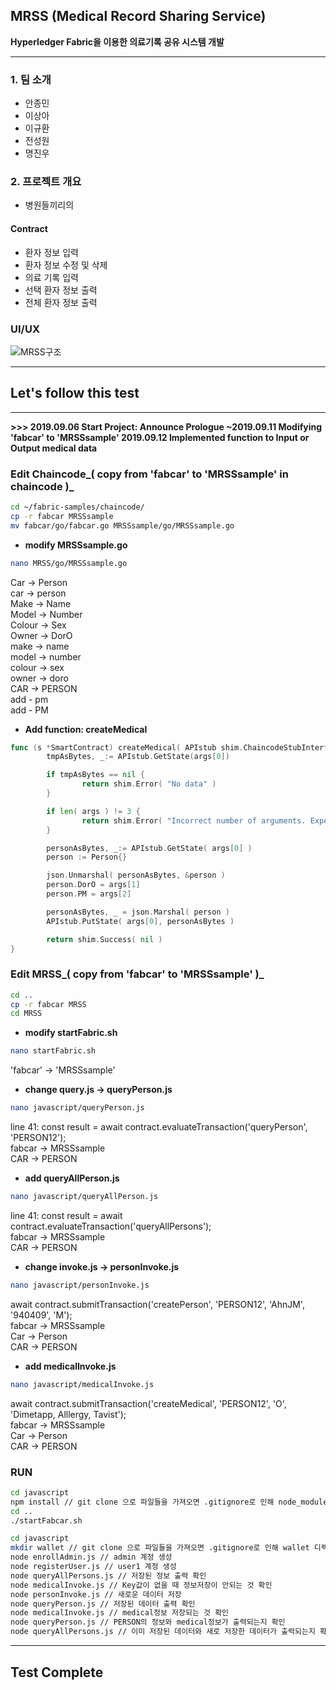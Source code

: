 ## MRSS (Medical Record Sharing Service)
**Hyperledger Fabric을 이용한 의료기록 공유 시스템 개발**

* * *

### 1. 팀 소개
* 안종민
* 이상아
* 이규환
* 전성원
* 명진우

### 2. 프로젝트 개요
 - 병원들끼리의 

#### Contract

* 환자 정보 입력
* 환자 정보 수정 및 삭제
* 의료 기록 입력
* 선택 환자 정보 출력
* 전체 환자 정보 출력

### UI/UX
![MRSS구조](https://user-images.githubusercontent.com/49246977/64236333-273c7280-cf35-11e9-9fb8-f4c5cc81d94b.png)
* * *

## Let's follow this test

* * *

 **>>> 2019.09.06 Start Project: Announce Prologue
 ~2019.09.11 Modifying 'fabcar' to 'MRSSsample'
 2019.09.12 Implemented function to Input or Output medical data**

### Edit Chaincode_( copy from 'fabcar' to 'MRSSsample' in chaincode )_
```bash
cd ~/fabric-samples/chaincode/
cp -r fabcar MRSSsample
mv fabcar/go/fabcar.go MRSSsample/go/MRSSsample.go
```


* **modify MRSSsample.go**
```bash
nano MRSS/go/MRSSsample.go
```
Car → Person<br>
car → person<br>
Make → Name<br>
Model → Number<br>
Colour → Sex<br>
Owner → DorO<br>
make → name<br>
model → number<br>
colour → sex<br>
owner → doro<br>
CAR → PERSON<br>
add - pm<br>
add - PM<br>

* **Add function: createMedical**
```go
func (s *SmartContract) createMedical( APIstub shim.ChaincodeStubInterface, args []string ) sc.Response {
        tmpAsBytes, _:= APIstub.GetState(args[0])

        if tmpAsBytes == nil {
                return shim.Error( "No data" )
        }

        if len( args ) != 3 {
                return shim.Error( "Incorrect number of arguments. Expection 3" )
        }

        personAsBytes, _:= APIstub.GetState( args[0] )
        person := Person{}

        json.Unmarshal( personAsBytes, &person )
        person.DorO = args[1]
        person.PM = args[2]

        personAsBytes, _ = json.Marshal( person )
        APIstub.PutState( args[0], personAsBytes )

        return shim.Success( nil )
}
```

### Edit MRSS_( copy from 'fabcar' to 'MRSSsample' )_
```bash
cd ..
cp -r fabcar MRSS
cd MRSS
```


* **modify startFabric.sh**
```bash
nano startFabric.sh
```
'fabcar' → 'MRSSsample'<br>


* **change query.js → queryPerson.js**
```bash
nano javascript/queryPerson.js
```
line 41: const result = await contract.evaluateTransaction('queryPerson', 'PERSON12');<br>
fabcar → MRSSsample<br>
CAR → PERSON<br>


* **add queryAllPerson.js**
```bash
nano javascript/queryAllPerson.js
```
line 41: const result = await contract.evaluateTransaction('queryAllPersons');<br>
fabcar → MRSSsample<br>
CAR → PERSON<br>

* **change invoke.js → personInvoke.js**
```bash
nano javascript/personInvoke.js
```
await contract.submitTransaction('createPerson', 'PERSON12', 'AhnJM', '940409', 'M');<br>
fabcar → MRSSsample<br>
Car → Person<br>
CAR → PERSON<br>


* **add medicalInvoke.js**
```bash
nano javascript/medicalInvoke.js
```
await contract.submitTransaction('createMedical', 'PERSON12', 'O', 'Dimetapp, Alllergy, Tavist');<br>
fabcar → MRSSsample<br>
Car → Person<br>
CAR → PERSON<br>

### RUN
```bash
cd javascript
npm install // git clone 으로 파일들을 가져오면 .gitignore로 인해 node_modules 설치가 안되어있기 때문에 수행
cd ..
./startFabcar.sh

cd javascript
mkdir wallet // git clone 으로 파일들을 가져오면 .gitignore로 인해 wallet 디렉터리가 없기 때문에 생성
node enrollAdmin.js // admin 계정 생성
node registerUser.js // user1 계정 생성
node queryAllPersons.js // 저장된 정보 출력 확인
node medicalInvoke.js // Key값이 없을 때 정보저장이 안되는 것 확인
node personInvoke.js // 새로운 데이터 저장
node queryPerson.js // 저장된 데이터 출력 확인
node medicalInvoke.js // medical정보 저장되는 것 확인
node queryPerson.js // PERSON의 정보와 medical정보가 출력되는지 확인
node queryAllPersons.js // 이미 저장된 데이터와 새로 저장한 데이터가 출력되는지 확인
```

* * *

## Test Complete

